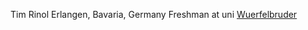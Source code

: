 Tim Rinol
Erlangen, Bavaria, Germany
Freshman at uni
[Wuerfelbruder](https://github.com/Wuerfelbruder)
